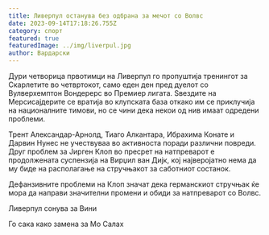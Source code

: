 ```yaml
---
title: Ливерпул останува без одбрана за мечот со Волвс
date: 2023-09-14T17:18:26.755Z
category: спорт
featured: true
featuredImage: ../img/liverpul.jpg
author: Вардарски
---
```

Дури четворица првотимци на Ливерпул го пропуштија тренингот за Скарлетите во четвртокот, само еден ден пред дуелот со Вулверхемптон Вондерерс во Премиер лигата. Ѕвездите на Мерсисајдерите се вратија во клупската база откако им се приклучија на националните тимови, но се чини дека некои од нив имаат одредени проблеми.

Трент Александар-Арнолд, Тиаго Алкантара, Ибрахима Конате и Дарвин Нунес не учествуваа во активноста поради различни повреди. Друг проблем за Јирген Клоп во пресрет на натпреварот е продолжената суспензија на Вирџил ван Дијк, кој најверојатно нема да му биде на располагање на стручњакот за саботниот состанок.

Дефанзивните проблеми на Клоп значат дека германскиот стручњак ќе мора да направи значителни промени и обиди за натпреварот со Волвс.

Ливерпул сонува за Вини

Го сака како замена за Мо Салах